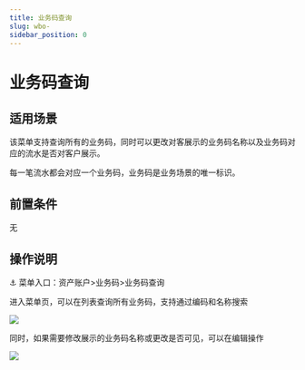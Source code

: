 ```yaml
---
title: 业务码查询
slug: wbo-
sidebar_position: 0
---
```



# 业务码查询

## 适用场景

该菜单支持查询所有的业务码，同时可以更改对客展示的业务码名称以及业务码对应的流水是否对客户展示。

每一笔流水都会对应一个业务码，业务码是业务场景的唯一标识。

## 前置条件

无

## 操作说明

<div class="callout callout-bg-6 callout-border-6">
<p>⚓ 菜单入口：资产账户&gt;业务码&gt;业务码查询</p>
</div>

进入菜单页，可以在列表查询所有业务码，支持通过编码和名称搜索

<img src="/assets/UIImbEtWloj6rFxaNyUc7KpYnSf.png" src-width="3202" src-height="792" align="center"/>

同时，如果需要修改展示的业务码名称或更改是否可见，可以在编辑操作

<img src="/assets/Fzbrb2tgJoQfWIx7RRdcziSEn0e.png" src-width="3280" src-height="1760" align="center"/>

